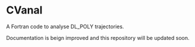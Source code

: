 # CVanal

A Fortran code to analyse DL_POLY trajectories.

Documentation is beign improved and this repository will be updated soon.

